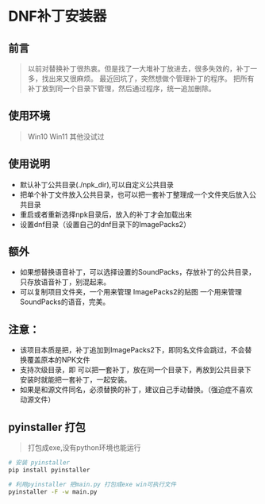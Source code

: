 # DNF补丁安装器

## 前言

> 以前对替换补丁很热衷。但是找了一大堆补丁放进去，很多失效的，补丁一多，找出来又很麻烦。
> 最近回坑了，突然想做个管理补丁的程序。
> 把所有补丁放到同一个目录下管理，然后通过程序，统一追加删除。

## 使用环境
> Win10 Win11 其他没试过

## 使用说明

- 默认补丁公共目录(./npk_dir),可以自定义公共目录
- 把单个补丁文件放入公共目录，也可以把一套补丁整理成一个文件夹后放入公共目录
- 重启或者重新选择npk目录后，放入的补丁才会加载出来
- 设置dnf目录（设置自己的dnf目录下的ImagePacks2）

## 额外
- 如果想替换语音补丁，可以选择设置的SoundPacks，存放补丁的公共目录，只存放语音补丁，别混起来。
- 可以复制项目文件夹，一个用来管理 ImagePacks2的贴图 一个用来管理 SoundPacks的语音，完美。

## 注意：

- 该项目本质是把，补丁追加到ImagePacks2下，即同名文件会跳过，不会替换覆盖原本的NPK文件 
- 支持次级目录，即 可以把一套补丁，放在同一个目录下，再放到公共目录下
    安装时就能把一套补丁，一起安装。 
- 如果是和源文件同名，必须替换的补丁，建议自己手动替换。（强迫症不喜欢动源文件）

## pyinstaller 打包

> 打包成exe,没有python环境也能运行

```bash
# 安装 pyinstaller
pip install pyinstaller

# 利用pyinstaller 把main.py 打包成exe win可执行文件
pyinstaller -F -w main.py
```